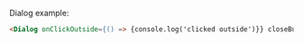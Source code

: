 Dialog example:


```html
<Dialog onClickOutside={() => {console.log('clicked outside')}} closeButton>Dialog title<p>dialog paragraph</p></Dialog>
```